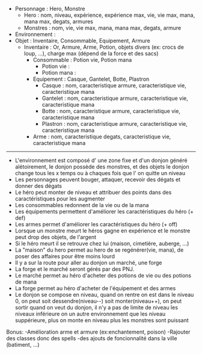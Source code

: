 
- Personnage : Hero, Monstre
    - Hero : nom, niveau, expérience, expérience max, vie, vie max, mana, mana max, degats, armures
    - Monstres : nom, vie, vie max, mana, mana max, degats, armure
- Environnement :
- Objet : Inventaire, Consommable, Equipement, Armure
    - Inventaire : Or, Armure, Arme, Potion, objets divers (ex: crocs de loup, ...), charge max (dépend de la force et des sacs)
        - Consommable : Potion vie, Potion mana
            - Potion vie :
            - Potion mana :
        - Equipement : Casque, Gantelet, Botte, Plastron
            - Casque : nom, caracteristique armure, caracteristique vie, caracteristique mana
            - Gantelet : nom, caracteristique armure, caracteristique vie, caracteristique mana
            - Botte : nom, caracteristique armure, caracteristique vie, caracteristique mana
            - Plastron : nom, caracteristique armure, caracteristique vie, caracteristique mana
        - Arme : nom, caracteristique degats, caracteristique vie, caracteristique mana

--------------------------------------------------------------------------------------------------------


- L'environnement est composé d' une zone fixe et d'un donjon généré alétoirement, le donjon possède des monstres, et des objets
    le donjon change tous les x temps ou à chaques fois que l' on quitte un niveau
- Les personnages peuvent bouger, attaquer, recevoir des dégats et donner des dégats
- Le héro peut monter de niveau et attribuer des points dans des caractéristiques pour les augmenter
- Les consommables redonnent de la vie ou de la mana
- Les équipements permettent d'améliorer les caractéristiques du héro (+ def)
- Les armes permet d'améliorer les caractéristiques du héro  (+ off)
- Lorsque un monstre meurt le héros gagne en expérience et le monstre peut drop des objets, de l'argent
- Si le héro meurt il se retrouve chez lui (maison, cimetière, auberge, ...)
- La "maison" du hero permet au hero de se regénérer(vie, mana), de poser des affaires pour être moins lourd
- Il y a sur la route pour aller au donjon un marché, une forge
- La forge et le marché seront gérés par des PNJ.
- Le marché permet au héro d'acheter des potions de vie ou des potions de mana
- La forge permet au héro d'acheter de l'équipement et des armes
- Le donjon se compose en niveau, quand on rentre on est dans le niveau 0, on peut soit dessendre(niveau--) soit monter(niveau++),
        on peut sortir quand on veut du donjon, il n'y a pas de limite de niveau les niveaux inférieure on un autre environnement que les
        niveau suppérieure, plus on monte en niveau plus les monstres sont puissant

Bonus:
    -Amélioration arme et armure (ex:enchantement, poison)
    -Rajouter des classes donc des spells
    -des ajouts de foncionnalité dans la ville (batiment, ...)



